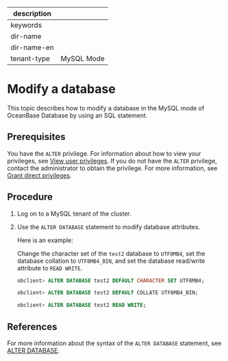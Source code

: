 | description ||
|---|---|
| keywords ||
| dir-name ||
| dir-name-en ||
| tenant-type | MySQL Mode |

# Modify a database

This topic describes how to modify a database in the MySQL mode of OceanBase Database by using an SQL statement.

## Prerequisites

You have the `ALTER` privilege. For information about how to view your privileges, see [View user privileges](../../../../600.manage/500.security-and-permissions/300.access-control/200.user-and-permission/200.permission-of-mysql-mode/400.view-user-permissions-of-mysql-mode.md). If you do not have the `ALTER` privilege, contact the administrator to obtain the privilege. For more information, see [Grant direct privileges](../../../../600.manage/500.security-and-permissions/300.access-control/200.user-and-permission/200.permission-of-mysql-mode/200.authority-of-mysql-mode.md).

## Procedure

1. Log on to a MySQL tenant of the cluster.

2. Use the `ALTER DATABASE` statement to modify database attributes.

   Here is an example:

   Change the character set of the `test2` database to `UTF8MB4`, set the database collation to `UTF8MB4_BIN`, and set the database read/write attribute to `READ WRITE`.

   ```sql
   obclient> ALTER DATABASE test2 DEFAULT CHARACTER SET UTF8MB4;

   obclient> ALTER DATABASE test2 DEFAULT COLLATE UTF8MB4_BIN;

   obclient> ALTER DATABASE test2 READ WRITE;
   ```

## References

For more information about the syntax of the `ALTER DATABASE` statement, see [ALTER DATABASE](../../../500.sql-reference/100.sql-syntax/200.common-tenant-of-mysql-mode/600.sql-statement-of-mysql-mode/1200.alter-database-of-mysql-mode.md).
